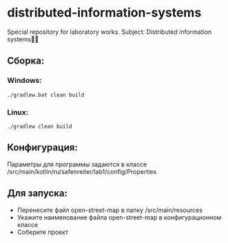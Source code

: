 # distributed-information-systems

Special repository for laboratory works. Subject: Distributed information
systems👨‍🎓

## Сборка:

### Windows:

```shell
./gradlew.bat clean build
```

### Linux:

```shell
./gradlew clean build
```

## Конфигурация:

Параметры для программы задаются в классе
/src/main/kotlin/ru/safenreiter/lab1/config/Properties

## Для запуска:

- Перенесите файл open-street-map в папку /src/main/resources
- Укажите наименование файла open-street-map в конфигурационном классе
- Соберите проект